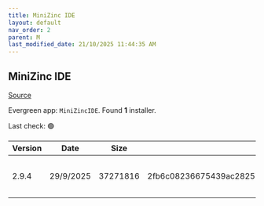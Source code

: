 ```yaml
---
title: MiniZinc IDE
layout: default
nav_order: 2
parent: M
last_modified_date: 21/10/2025 11:44:35 AM
---
```


## MiniZinc IDE

[Source](https://www.minizinc.org/)

Evergreen app: `MiniZincIDE`. Found **1** installer.

Last check: 🟢

| Version | Date      | Size     | Sha256                                                           | Architecture | InstallerType | Type | URI                                                                                                                                                                                                                    |
| ------- | --------- | -------- | ---------------------------------------------------------------- | ------------ | ------------- | ---- | ---------------------------------------------------------------------------------------------------------------------------------------------------------------------------------------------------------------------- |
| 2.9.4   | 29/9/2025 | 37271816 | 2fb6c08236675439ac2825702653308de9ae2dcbd5be483c518af6b8bb0cf3b6 | x64          | Minimal       | exe  | [https://github.com/MiniZinc/MiniZincIDE/releases/download/2.9.4/MiniZincIDE-2.9.4-bundled-setup-win64.exe](https://github.com/MiniZinc/MiniZincIDE/releases/download/2.9.4/MiniZincIDE-2.9.4-bundled-setup-win64.exe) |
